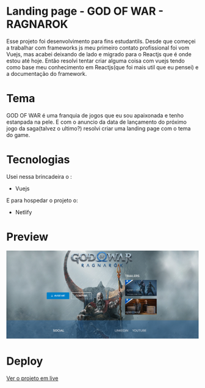 # Landing page - GOD OF WAR - RAGNAROK

Esse projeto foi desenvolvimento para fins estudantils. Desde que começei a trabalhar com frameworks js meu primeiro contato profissional foi vom Vuejs, mas acabei deixando de lado e migrado para o Reactjs que é onde estou até hoje. Então resolvi tentar criar alguma coisa com vuejs tendo como base meu conhecimento em Reactjs(que foi mais util que eu pensei) e a documentação do framework. 

# Tema

GOD OF WAR é uma franquia de jogos que eu sou apaixonada e tenho estanpada na pele. E com o anuncio da data de lançamento do próximo jogo da saga(talvez o ultimo?) resolvi criar uma landing page com o tema do game. 


# Tecnologias

Usei nessa brincadeira o :

- Vuejs

E para hospedar o projeto o:

- Netlify


# Preview

<img src="./src/assets/preview.png" />


# Deploy

<a href="https://rebecca-gow-ragnarok.netlify.app/" target="_blank"> Ver o projeto em live </a>